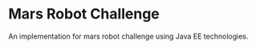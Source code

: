 Mars Robot Challenge
==================
An implementation for mars robot challenge using Java EE technologies.
